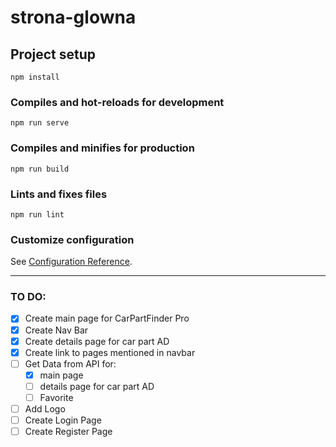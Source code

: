 # strona-glowna

## Project setup
```
npm install
```

### Compiles and hot-reloads for development
```
npm run serve
```

### Compiles and minifies for production
```
npm run build
```

### Lints and fixes files
```
npm run lint
```

### Customize configuration
See [Configuration Reference](https://cli.vuejs.org/config/).

----
### TO DO:
- [x] Create main page for CarPartFinder Pro
- [x] Create Nav Bar
- [x] Create details page for car part AD
- [x] Create link to pages mentioned in navbar
- [ ] Get Data from API for:
  - [x] main page
  - [ ] details page for car part AD
  - [ ] Favorite
- [ ] Add Logo
- [ ] Create Login Page
- [ ] Create Register Page